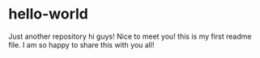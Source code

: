 # hello-world
Just another repository
hi guys! Nice to meet you!
this is my first readme file. I am so happy to share this with you all!
